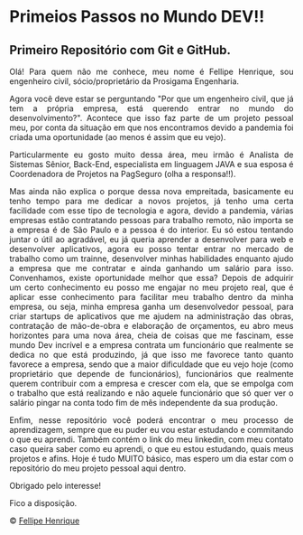 # Primeios Passos no Mundo DEV!!
## Primeiro Repositório com Git e GitHub.

<p align="justify">Olá! Para quem não me conhece, meu nome é Fellipe Henrique, sou engenheiro civil, sócio/proprietário da Prosigama Engenharia.</p>
<p align="justify">Agora você deve estar se perguntando "Por que um engenheiro civil, que já tem a própria empresa, está querendo entrar no mundo do desenvolvimento?". Acontece que isso faz parte de um projeto pessoal meu, por conta da situação em que nos encontramos devido a pandemia foi criada uma oportunidade (ao menos é assim que eu vejo).</p>
<p align="justify">Particularmente eu gosto muito dessa área, meu irmão é Analista de Sistemas Sênior, Back-End, especialista em linguagem JAVA e sua esposa é Coordenadora de Projetos na PagSeguro (olha a responsa!!). </p>
<p align="justify">Mas ainda não explica o porque dessa nova empreitada, basicamente eu tenho tempo para me dedicar a novos projetos, já tenho uma certa facilidade com esse tipo de tecnologia e agora, devido a pandemia, várias empresas estão contratando pessoas para trabalho remoto, não importa se a empresa é de São Paulo e a pessoa é do interior. Eu só estou tentando juntar o útil ao agradável, eu já queria aprender a desenvolver para web e desenvolver aplicativos, agora eu posso tentar entrar no mercado de trabalho como um trainne, desenvolver minhas habilidades enquanto ajudo a empresa que me contratar e ainda ganhando um salário para isso. Convenhamos, existe oportunidade melhor que essa? Depois de adquirir um certo conhecimento eu posso me engajar no meu projeto real, que é aplicar esse conhecimento para facilitar meu trabalho dentro da minha empresa, ou seja, minha empresa ganha um desenvolvedor pessoal, para criar startups de aplicativos que me ajudem na administração das obras, contratação de mão-de-obra e elaboração de orçamentos, eu abro meus horizontes para uma nova área, cheia de coisas que me fascinam, esse mundo Dev incrível e a empresa contrata um funcionário que realmente se dedica no que está produzindo, já que isso me favorece tanto quanto favorece a empresa, sendo que a maior dificuldade que eu vejo hoje (como proprietário que depende de funcionários), funcionários que realmente querem contribuir com a empresa e crescer com ela, que se empolga com o trabalho que está realizando e não aquele funcionário que só quer ver o salário pingar na conta todo fim de mês independente da sua produção.</p>
<p align="justify">Enfim, nesse repositório você poderá encontrar o meu processo de aprendizagem, sempre que eu puder eu vou estar estudando e commitando o que eu aprendi. Também contém o link do meu linkedin, com meu contato caso queira saber como eu aprendi, o que eu estou estudando, quais meus projetos e afins. Hoje é tudo MUITO básico, mas espero um dia estar com o repositório do meu projeto pessoal aqui dentro.</p>
<p align="justify">Obrigado pelo interesse!</p>
<p align="justify">Fico a disposição.</p>

© [Fellipe Henrique](https://www.linkedin.com/in/fellipehfa/)

